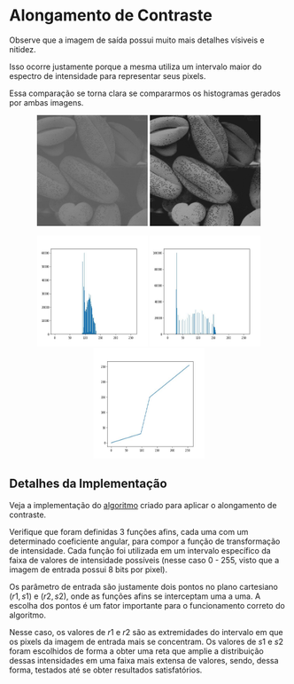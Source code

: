 # Alongamento de Contraste

Observe que a imagem de saída possui muito mais detalhes vísiveis e nitidez.

Isso ocorre justamente porque a mesma utiliza um intervalo maior do espectro de intensidade para representar seus pixels.

Essa comparação se torna clara se compararmos os histogramas gerados por ambas imagens.

<p align="center">
    <img src="../readmeImg/pollen.jpg" width="200px" height="200px">
    <img src="../readmeImg/pollen_output.jpg" width="200px" height="200px">
</p>

<p align="center">
    <img src="./readmeImg/hist_pollen_input.jpg" width="200px" height="200px">
    <img src="./readmeImg/hist_pollen_output.jpg" width="200px" height="200px">
    <img src="./readmeImg/func.jpg" width="200px" height="200px">
</p>

## Detalhes da Implementação

Veja a implementação do [algoritmo](alongamentoContraste.py) criado para aplicar o alongamento de contraste.

Verifique que foram definidas 3 funções afins, cada uma com um determinado coeficiente angular, para compor a função de transformação de intensidade. Cada função foi utilizada em um intervalo específico da faixa de valores de intensidade possíveis (nesse caso 0 - 255, visto que a imagem de entrada possui 8 bits por pixel).

Os parâmetro de entrada são justamente dois pontos no plano cartesiano $(r1, s1)$ e $(r2, s2)$, onde as funções afins se interceptam uma a uma. A escolha dos pontos é um fator importante para o funcionamento correto do algoritmo.

Nesse caso, os valores de $r1$ e $r2$ são as extremidades do intervalo em que os pixels da imagem de entrada mais se concentram. Os valores de $s1$ e $s2$ foram escolhidos de forma a obter uma reta que amplie a distribuição dessas intensidades em uma faixa mais extensa de valores, sendo, dessa forma, testados até se obter resultados satisfatórios.